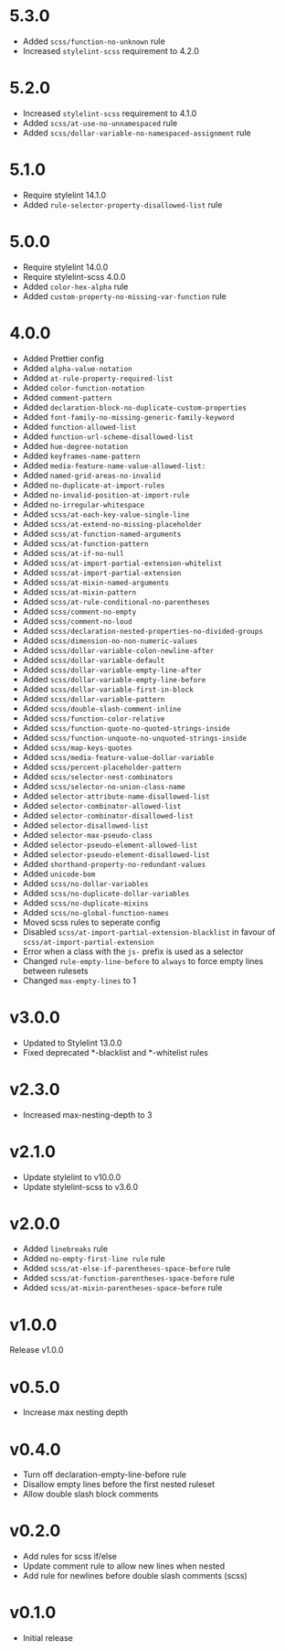 # 5.3.0

- Added `scss/function-no-unknown` rule
- Increased `stylelint-scss` requirement to 4.2.0

# 5.2.0

- Increased `stylelint-scss` requirement to 4.1.0
- Added `scss/at-use-no-unnamespaced` rule
- Added `scss/dollar-variable-no-namespaced-assignment` rule

# 5.1.0

- Require stylelint 14.1.0
- Added `rule-selector-property-disallowed-list` rule

# 5.0.0

- Require stylelint 14.0.0
- Require stylelint-scss 4.0.0
- Added `color-hex-alpha` rule
- Added `custom-property-no-missing-var-function` rule

# 4.0.0

- Added Prettier config
- Added `alpha-value-notation`
- Added `at-rule-property-required-list`
- Added `color-function-notation`
- Added `comment-pattern`
- Added `declaration-block-no-duplicate-custom-properties`
- Added `font-family-no-missing-generic-family-keyword`
- Added `function-allowed-list`
- Added `function-url-scheme-disallowed-list`
- Added `hue-degree-notation`
- Added `keyframes-name-pattern`
- Added `media-feature-name-value-allowed-list:`
- Added `named-grid-areas-no-invalid`
- Added `no-duplicate-at-import-rules`
- Added `no-invalid-position-at-import-rule`
- Added `no-irregular-whitespace`
- Added `scss/at-each-key-value-single-line`
- Added `scss/at-extend-no-missing-placeholder`
- Added `scss/at-function-named-arguments`
- Added `scss/at-function-pattern`
- Added `scss/at-if-no-null`
- Added `scss/at-import-partial-extension-whitelist`
- Added `scss/at-import-partial-extension`
- Added `scss/at-mixin-named-arguments`
- Added `scss/at-mixin-pattern`
- Added `scss/at-rule-conditional-no-parentheses`
- Added `scss/comment-no-empty`
- Added `scss/comment-no-loud`
- Added `scss/declaration-nested-properties-no-divided-groups`
- Added `scss/dimension-no-non-numeric-values`
- Added `scss/dollar-variable-colon-newline-after`
- Added `scss/dollar-variable-default`
- Added `scss/dollar-variable-empty-line-after`
- Added `scss/dollar-variable-empty-line-before`
- Added `scss/dollar-variable-first-in-block`
- Added `scss/dollar-variable-pattern`
- Added `scss/double-slash-comment-inline`
- Added `scss/function-color-relative`
- Added `scss/function-quote-no-quoted-strings-inside`
- Added `scss/function-unquote-no-unquoted-strings-inside`
- Added `scss/map-keys-quotes`
- Added `scss/media-feature-value-dollar-variable`
- Added `scss/percent-placeholder-pattern`
- Added `scss/selector-nest-combinators`
- Added `scss/selector-no-union-class-name`
- Added `selector-attribute-name-disallowed-list`
- Added `selector-combinator-allowed-list`
- Added `selector-combinator-disallowed-list`
- Added `selector-disallowed-list`
- Added `selector-max-pseudo-class`
- Added `selector-pseudo-element-allowed-list`
- Added `selector-pseudo-element-disallowed-list`
- Added `shorthand-property-no-redundant-values`
- Added `unicode-bom`
- Added `scss/no-dollar-variables`
- Added `scss/no-duplicate-dollar-variables`
- Added `scss/no-duplicate-mixins`
- Added `scss/no-global-function-names`
- Moved scss rules to seperate config
- Disabled `scss/at-import-partial-extension-blacklist` in favour of `scss/at-import-partial-extension`
- Error when a class with the `js-` prefix is used as a selector
- Changed `rule-empty-line-before` to `always` to force empty lines between rulesets
- Changed `max-empty-lines` to 1

# v3.0.0

- Updated to Stylelint 13.0.0
- Fixed deprecated *-blacklist and *-whitelist rules

# v2.3.0

- Increased max-nesting-depth to 3

# v2.1.0

- Update stylelint to v10.0.0
- Update stylelint-scss to v3.6.0

# v2.0.0

- Added `linebreaks` rule
- Added `no-empty-first-line rule` rule
- Added `scss/at-else-if-parentheses-space-before` rule
- Added `scss/at-function-parentheses-space-before` rule
- Added `scss/at-mixin-parentheses-space-before` rule

# v1.0.0

Release v1.0.0

# v0.5.0

- Increase max nesting depth

# v0.4.0

- Turn off declaration-empty-line-before rule
- Disallow empty lines before the first nested ruleset
- Allow double slash block comments

# v0.2.0

- Add rules for scss if/else
- Update comment rule to allow new lines when nested
- Add rule for newlines before double slash comments (scss)

# v0.1.0 

- Initial release
